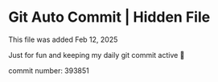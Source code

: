 # Git Auto Commit | Hidden File

This file was added Feb 12, 2025

Just for fun and keeping my daily git commit active 🤪

commit number: 393851
